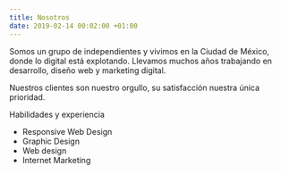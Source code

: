 ```yaml
---
title: Nosotros
date: 2019-02-14 00:02:00 +01:00
---
```


Somos un grupo de independientes y vivimos en la Ciudad de México, donde lo digital está explotando. Llevamos muchos años trabajando en desarrollo, diseño web y marketing digital.

Nuestros clientes son nuestro orgullo, su satisfacción nuestra única prioridad.

Habilidades y experiencia

* Responsive Web Design
* Graphic Design
* Web design
* Internet Marketing
